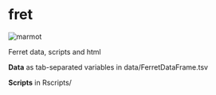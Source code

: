 fret
====

![marmot](https://raw.github.com/sbotond/fret/master/misc/marmot.png)

Ferret data, scripts and html

**Data** as tab-separated variables in data/FerretDataFrame.tsv

**Scripts** in Rscripts/
